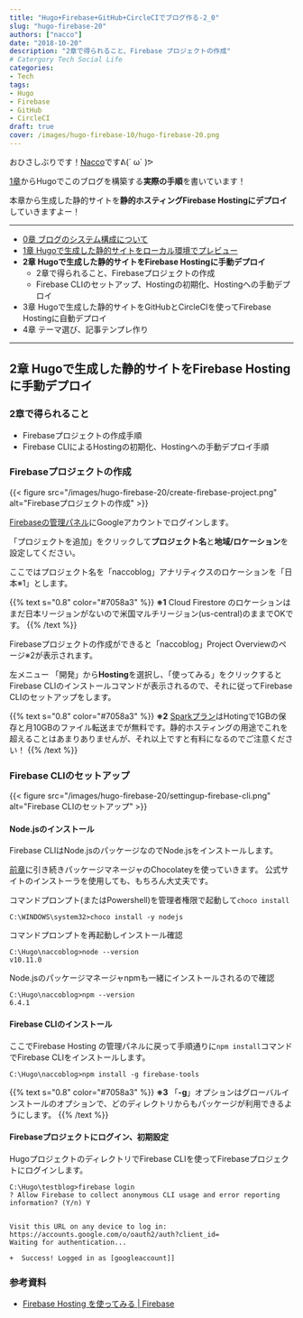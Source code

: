 ```yaml
---
title: "Hugo+Firebase+GitHub+CircleCIでブログ作る-2_0"
slug: "hugo-firebase-20"
authors: ["nacco"]
date: "2018-10-20"
description: "2章で得られること、Firebase プロジェクトの作成"
# Catergory Tech Social Life
categories:
- Tech
tags:
- Hugo
- Firebase
- GitHub
- CircleCI
draft: true
cover: /images/hugo-firebase-10/hugo-firebase-20.png
---
```


おひさしぶりです！[Nacco](https://twitter.com/climbing_nacco)ですᕕ(´ ω` )ᕗ

[1章](../hugo-firebase-10)からHugoでこのブログを構築する**実際の手順**を書いています！

本章から生成した静的サイトを**静的ホスティングFirebase Hostingにデプロイ**していきますよー！

---

- [0章 ブログのシステム構成について](../hugo-firebase-00)
- [1章 Hugoで生成した静的サイトをローカル環境でプレビュー](../hugo-firebase-10)
- **2章 Hugoで生成した静的サイトをFirebase Hostingに手動デプロイ**
  - 2章で得られること、Firebaseプロジェクトの作成
  - Firebase CLIのセットアップ、Hostingの初期化、Hostingへの手動デプロイ 
- 3章 Hugoで生成した静的サイトをGitHubとCircleCIを使ってFirebase Hostingに自動デプロイ
- 4章 テーマ選び、記事テンプレ作り

---
## 2章 Hugoで生成した静的サイトをFirebase Hostingに手動デプロイ

### 2章で得られること

- Firebaseプロジェクトの作成手順
- Firebase CLIによるHostingの初期化、Hostingへの手動デプロイ手順

### Firebaseプロジェクトの作成
{{< figure src="/images/hugo-firebase-20/create-firebase-project.png" alt="Firebaseプロジェクトの作成" >}}

[Firebaseの管理パネル](https://console.firebase.google.com)にGoogleアカウントでログインします。

「プロジェクトを追加」をクリックして**プロジェクト名**と**地域/ロケーション**を設定してください。

ここではプロジェクト名を「naccoblog」アナリティクスのロケーションを「日本※1」とします。

{{% text s="0.8" color="#7058a3" %}}
**※1** Cloud Firestore のロケーションはまだ日本リージョンがないので米国マルチリージョン(us-central)のままでOKです。
{{% /text %}}

Firebaseプロジェクトの作成ができると「naccoblog」Project Overviewのページ※2が表示されます。

左メニュー 「開発」から**Hosting**を選択し、「使ってみる」をクリックするとFirebase CLIのインストールコマンドが表示されるので、それに従ってFirebase CLIのセットアップをします。

{{% text s="0.8" color="#7058a3" %}}
**※2** [Sparkプラン](https://firebase.google.com/pricing/?authuser=0)はHotingで1GBの保存と月10GBのファイル転送までが無料です。静的ホスティングの用途でこれを超えることはあまりありませんが、それ以上ですと有料になるのでご注意ください！
{{% /text %}}

### Firebase CLIのセットアップ
{{< figure src="/images/hugo-firebase-20/settingup-firebase-cli.png" alt="Firebase CLIのセットアップ" >}}

#### Node.jsのインストール

Firebase CLIはNode.jsのパッケージなのでNode.jsをインストールします。

[前章](../hugo-firebase-10)に引き続きパッケージマネージャのChocolateyを使っていきます。
公式サイトのインストーラを使用しても、もちろん大丈夫です。

コマンドプロンプト(またはPowershell)を管理者権限で起動して`choco install`
```
C:\WINDOWS\system32>choco install -y nodejs
```

コマンドプロンプトを再起動しインストール確認

```
C:\Hugo\naccoblog>node --version
v10.11.0
```

Node.jsのパッケージマネージャnpmも一緒にインストールされるので確認

```
C:\Hugo\naccoblog>npm --version
6.4.1
```
#### Firebase CLIのインストール

ここでFirebase Hosting の管理パネルに戻って手順通りに`npm install`コマンドでFirebase CLIをインストールします。

```
C:\Hugo\naccoblog>npm install -g firebase-tools
```
{{% text s="0.8" color="#7058a3" %}}
**※3** 「**-g**」オプションはグローバルインストールのオプションで、どのディレクトリからもパッケージが利用できるようにします。
{{% /text %}}


#### Firebaseプロジェクトにログイン、初期設定

HugoプロジェクトのディレクトリでFirebase CLIを使ってFirebaseプロジェクトにログインします。
```
C:\Hugo\testblog>firebase login
? Allow Firebase to collect anonymous CLI usage and error reporting information? (Y/n) Y
```
```

Visit this URL on any device to log in:
https://accounts.google.com/o/oauth2/auth?client_id=
Waiting for authentication...

+  Success! Logged in as [googleaccount]]

```


### 参考資料
- [Firebase Hosting を使ってみる | Firebase](https://firebase.google.com/docs/hosting/quickstart?hl=ja)